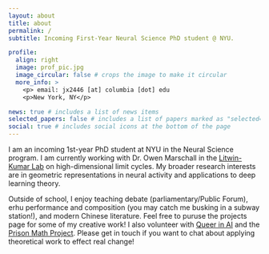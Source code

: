 ```yaml
---
layout: about
title: about
permalink: /
subtitle: Incoming First-Year Neural Science PhD student @ NYU.

profile:
  align: right
  image: prof_pic.jpg
  image_circular: false # crops the image to make it circular
  more_info: >
    <p> email: jx2446 [at] columbia [dot] edu
    <p>New York, NY</p>

news: true # includes a list of news items
selected_papers: false # includes a list of papers marked as "selected={true}"
social: true # includes social icons at the bottom of the page
---
```

I am an incoming 1st-year PhD student at NYU in the Neural Science program. I am currently working with Dr. Owen Marschall in the [Litwin-Kumar Lab](http://lk.zuckermaninstitute.columbia.edu/) on high-dimensional limit cycles. My broader research interests are in geometric representations in neural activity and applications to deep learning theory.

Outside of school, I enjoy teaching debate (parliamentary/Public Forum), erhu performance and composition (you may catch me busking in a subway station!), and modern Chinese literature. Feel free to puruse the projects page for some of my creative work! I also volunteer with [Queer in AI](https://www.queerinai.com/) and the [Prison Math Project](https://www.prisonmathproject.org/). Please get in touch if you want to chat about applying theoretical work to effect real change!